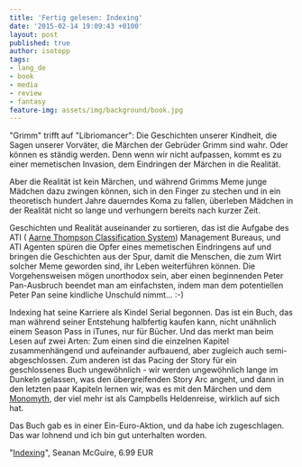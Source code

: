 ```yaml
---
title: 'Fertig gelesen: Indexing'
date: '2015-02-14 19:09:43 +0100'
layout: post
published: true
author: isotopp
tags:
- lang_de
- book
- media
- review
- fantasy
feature-img: assets/img/background/book.jpg
---
```

"Grimm" trifft auf "Libriomancer": Die Geschichten unserer Kindheit, die Sagen unserer Vorväter, die Märchen der Gebrüder Grimm sind wahr. Oder können es ständig werden. Denn wenn wir nicht aufpassen, kommt es zu einer memetischen Invasion, dem Eindringen der Märchen in die Realität.

Aber die Realität ist kein Märchen, und während Grimms Meme junge Mädchen dazu zwingen können, sich in den Finger zu stechen und in ein theoretisch hundert Jahre dauerndes Koma zu fallen, überleben Mädchen in der Realität nicht so lange und verhungern bereits nach kurzer Zeit.

Geschichten und Realität auseinander zu sortieren, das ist die Aufgabe des ATI (
[Aarne Thompson Classification System](http://en.wikipedia.org/wiki/Aarne%E2%80%93Thompson_classification_system)) Management Bureaus, und ATI Agenten spüren die Opfer eines memetischen Eindringens auf und bringen die Geschichten aus der Spur, damit die Menschen, die zum Wirt solcher Meme geworden sind, ihr Leben weiterführen können. Die Vorgehensweisen mögen unorthodox sein, aber einen beginnenden Peter Pan-Ausbruch beendet man am einfachsten, indem man dem potentiellen Peter Pan seine kindliche Unschuld nimmt... :-)

Indexing hat seine Karriere als Kindel Serial begonnen. Das ist ein Buch, das man während seiner Entstehung halbfertig kaufen kann, nicht unähnlich einem Season Pass in iTunes, nur für Bücher. Und das merkt man beim Lesen auf zwei Arten: Zum einen sind die einzelnen Kapitel zusammenhängend und aufeinander aufbauend, aber zugleich auch semi-abgeschlossen. Zum anderen ist das Pacing der Story für ein geschlossenes Buch ungewöhnlich - wir werden ungewöhnlich lange im Dunkeln gelassen, was den übergreifenden Story Arc angeht, und dann in den letzten paar Kapiteln lernen wir, was es mit den Märchen und dem 
[Monomyth](http://en.wikipedia.org/wiki/Monomyth), der viel mehr ist als Campbells Heldenreise, wirklich auf sich hat.

Das Buch gab es in einer Ein-Euro-Aktion, und da habe ich zugeschlagen. Das war lohnend und ich bin gut unterhalten worden.

"[Indexing](https://www.amazon.de/Indexing-Seanan-McGuire-ebook/dp/B00CDXPL3I)", Seanan McGuire, 6.99 EUR